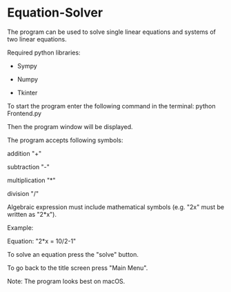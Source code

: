 # Equation-Solver
The program can be used to solve single linear equations and systems of two linear equations.

Required python libraries:

* Sympy

* Numpy

* Tkinter

To start the program enter the following command in the terminal:
python Frontend.py

Then the program window will be displayed.


The program accepts following symbols:

addition "+"

subtraction "-"

multiplication "*"

division "/"

Algebraic expression must include mathematical symbols (e.g. "2x" must be written as "2*x").

Example: 

Equation: "2*x = 10/2-1"

To solve an equation press the "solve" button.

To go back to the title screen press "Main Menu".

Note:
The program looks best on macOS.
